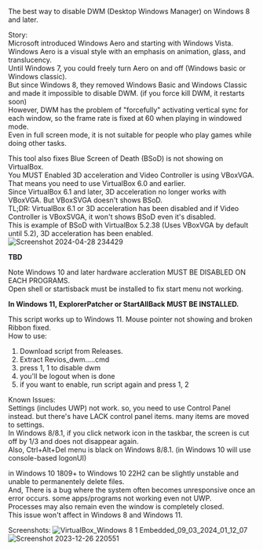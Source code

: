 The best way to disable DWM (Desktop Windows Manager) on Windows 8 and later. <br>

Story: <br>
Microsoft introduced Windows Aero and starting with Windows Vista. <br>
Windows Aero is a visual style with an emphasis on animation, glass, and translucency. <br>
Until Windows 7, you could freely turn Aero on and off (Windows basic or Windows classic). <br>
But since Windows 8, they removed Windows Basic and Windows Classic and made it impossible to disable DWM. (if you force kill DWM, it restarts soon) <br>
However, DWM has the problem of "forcefully" activating vertical sync for each window, so the frame rate is fixed at 60 when playing in windowed mode. <br>
Even in full screen mode, it is not suitable for people who play games while doing other tasks.

This tool also fixes Blue Screen of Death (BSoD) is not showing on VirtualBox. <br>
You MUST Enabled 3D acceleration and Video Controller is using VBoxVGA. <br>
That means you need to use VirtualBox 6.0 and earlier. <br>
Since VirtualBox 6.1 and later, 3D acceleration no longer works with VBoxVGA. But VBoxSVGA doesn't shows BSoD. <br>
TL;DR: VirtualBox 6.1 or 3D acceleration has been disabled and if Video Controller is VBoxSVGA, it won't shows BSoD even it's disabled. <br>
This is example of BSoD with VirtualBox 5.2.38 (Uses VBoxVGA by default until 5.2), 3D acceleration has been enabled.
![Screenshot 2024-04-28 234429](https://github.com/TK50P/dwmdisablertool/assets/127497974/7b98fad4-3b7d-42c8-9448-a1580a1caeaa)


**TBD**

Note Windows 10 and later hardware accleration MUST BE DISABLED ON EACH PROGRAMS. <br>
Open shell or startisback must be installed to fix start menu not working.

**In Windows 11, ExplorerPatcher or StartAllBack MUST BE INSTALLED.**

This script works up to Windows 11.
Mouse pointer not showing and broken Ribbon fixed. <br>
How to use:
1. Download script from Releases.
2. Extract Revios_dwm.....cmd
3. press 1, 1 to disable dwm
4. you'll be logout when is done
5. if you want to enable, run script again and press 1, 2

Known Issues: <br>
Settings (includes UWP) not work. so, you need to use Control Panel instead. but there's have LACK control panel items. many items are moved to settings. <br>
In Windows 8/8.1, if you click network icon in the taskbar, the screen is cut off by 1/3 and does not disappear again. <br>
Also, Ctrl+Alt+Del menu is black on Windows 8/8.1. (in Windows 10 will use console-based logonUI) <br>

in Windows 10 1809+ to Windows 10 22H2 can be slightly unstable and unable to permanentely delete files. <br>
And, There is a bug where the system often becomes unresponsive once an error occurs. some apps/programs not working even not UWP. <br>
Processes may also remain even the window is completely closed. <br>
This issue won't affect in Windows 8 and Windows 11.

Screenshots:
![VirtualBox_Windows 8 1 Embedded_09_03_2024_01_12_07](https://github.com/TK50P/dwmdisablertool/assets/127497974/60f70a51-30aa-4da4-a5af-4fa8dfdadc46)
![Screenshot 2023-12-26 220551](https://github.com/TK50P/dwmdisablertool/assets/127497974/ce77adc4-2ccb-470a-ac36-0bcb07e1dc37)
